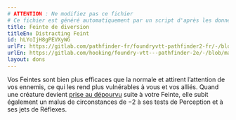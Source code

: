 ```yaml
---
# ATTENTION : Ne modifiez pas ce fichier
# Ce fichier est généré automatiquement par un script d'après les données du module Foundry VTT officiel et de sa traduction
title: Feinte de diversion
titleEn: Distracting Feint
id: hLYoIjH8gPEVXyWG
urlFr: https://gitlab.com/pathfinder-fr/foundryvtt-pathfinder2-fr/-/blob/master/data/feats/hLYoIjH8gPEVXyWG.htm
urlEn: https://gitlab.com/hooking/foundry-vtt---pathfinder-2e/-/blob/master/packs/data/feats.db/distracting-feint.json
layout: dons
---
```

Vos Feintes sont bien plus efficaces que la normale et attirent l’attention de vos ennemis, ce qui les rend plus vulnérables à vous et vos alliés. Quand une créature devient [prise au dépourvu](../conditions/pris-au-dépourvu.html) suite à votre Feinte, elle subit également un malus de circonstances de −2 à ses tests de Perception et à ses jets de Réflexes.
